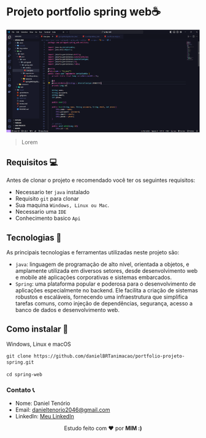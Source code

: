# Projeto portfolio spring web☕

<img src="./img-redme/img-project.png" alt="img-project" />

> Lorem

## Requisitos 💻

Antes de clonar o projeto e recomendado você ter os seguintes requisitos:

-   Necessario ter `java` instalado
-   Requisito `git` para clonar
-   Sua maquina `Windows, Linux ou Mac`.
-   Necessario uma `IDE`
-   Conhecimento basico `Api`

## Tecnologias 🚀

As principais tecnologias e ferramentas utilizadas neste projeto são:

-   `java`: linguagem de programação de alto nível, orientada a objetos, e amplamente utilizada em diversos setores, desde desenvolvimento web e mobile até aplicações corporativas e sistemas embarcados.
-   `Spring`: uma plataforma popular e poderosa para o desenvolvimento de aplicações especialmente no backend. Ele facilita a criação de sistemas robustos e escaláveis, fornecendo uma infraestrutura que simplifica tarefas comuns, como injeção de dependências, segurança, acesso a banco de dados e desenvolvimento web.

## Como instalar 🚀

Windows, Linux e macOS

```
git clone https://github.com/danielBRTanimacao/portfolio-projeto-spring.git

cd spring-web
```

### Contato 📞

-   Nome: Daniel Tenório
-   Email: danieltenorio2046@gmail.com
-   LinkedIn: [Meu LinkedIn](https://www.linkedin.com/in/daniel-tenório-6471b0244/)

<p align="center">Estudo feito com ❤️ por <strong>MIM :)</strong></p>
